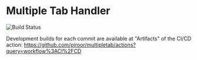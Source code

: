 # Multiple Tab Handler

![Build Status](https://github.com/piroor/multipletab/actions/workflows/main.yml/badge.svg?branch=trunk)

Development builds for each commit are available at "Artifacts" of the CI/CD action:
https://github.com/piroor/multipletab/actions?query=workflow%3ACI%2FCD
